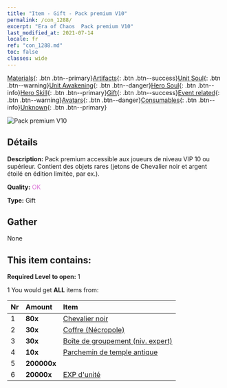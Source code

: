 ```yaml
---
title: "Item - Gift - Pack premium V10"
permalink: /con_1288/
excerpt: "Era of Chaos  Pack premium V10"
last_modified_at: 2021-07-14
locale: fr
ref: "con_1288.md"
toc: false
classes: wide
---
```

 [Materials](/ItemsFR/){: .btn .btn--primary}[Artifacts](/ItemsFR/Artifacts/){: .btn .btn--success}[Unit Soul](/ItemsFR/UnitSoul/){: .btn .btn--warning}[Unit Awakening](/ItemsFR/UnitAwakening/){: .btn .btn--danger}[Hero Soul](/ItemsFR/HeroSoul/){: .btn .btn--info}[Hero Skill](/ItemsFR/HeroSkill/){: .btn .btn--primary}[Gift](/ItemsFR/Gift/){: .btn .btn--success}[Event related](/ItemsFR/Events/){: .btn .btn--warning}[Avatars](/ItemsFR/Avatars/){: .btn .btn--danger}[Consumables](/ItemsFR/Consumables/){: .btn .btn--info}[Unknown](/ItemsFR/Unknown/){: .btn .btn--primary}

 ![Pack premium V10](/images/t/i_905010.png)

## Détails
 **Description:** Pack premium accessible aux joueurs de niveau VIP 10 ou supérieur. Contient des objets rares (jetons de Chevalier noir et argent étoilé en édition limitée, par ex.).

 **Quality:** <span style="color: #DA70D6">OK</span>

 **Type:** Gift

## Gather

  None

## This item contains:

 **Required Level to open:** 1

 1 You would get **ALL** items  from:

  | Nr | Amount |     Item    |
  |:---|:-------|:------------|
  | 1 |  **80x** | [Chevalier noir](/ItemsFR/unt_213/) |  | 
  | 2 |  **30x** | [Coffre (Nécropole)](/ItemsFR/con_1271/) |  | 
  | 3 |  **30x** | [Boîte de groupement (niv. expert)](/ItemsFR/con_760/) |  | 
  | 4 |  **10x** | [Parchemin de temple antique](/ItemsFR/con_697/) |  | 
  | 5 |  **200000x** | <i class="fas fa-coins"/> |  | 
  | 6 |  **20000x** | [EXP d'unité](/ItemsFR/con_902/) |  | 
